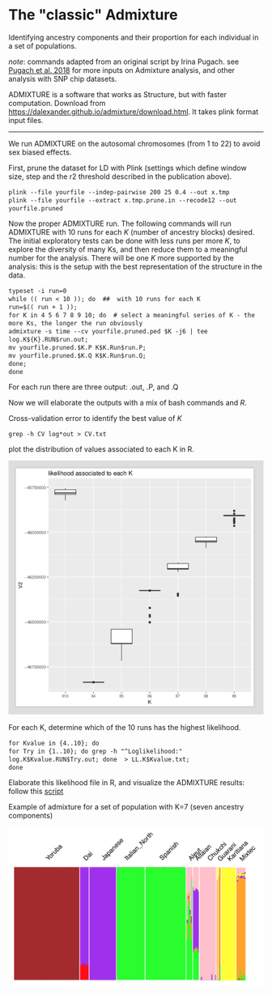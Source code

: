 # The "classic" Admixture
Identifying ancestry components and their proportion  for each individual in a set of populations.

*note*: commands adapted from an original script by Irina Pugach.
see [Pugach et al. 2018](https://academic.oup.com/mbe/advance-article/doi/10.1093/molbev/msx333/4782510) for more inputs on Admixture analysis, and other analysis with SNP chip datasets.

ADMIXTURE is a software that works as Structure, but with faster computation. Download from https://dalexander.github.io/admixture/download.html. It takes plink format input files.


___________________________

We run ADMIXTURE on the autosomal chromosomes (from 1 to 22) to avoid sex biased effects.

First, prune the dataset for LD with Plink (settings which define window size, step and the r2 threshold described in the publication above).
```
plink --file yourfile --indep-pairwise 200 25 0.4 --out x.tmp
plink --file yourfile --extract x.tmp.prune.in --recode12 --out yourfile.pruned
```

Now the proper ADMIXTURE run. The following commands will run ADMIXTURE with 10 runs for each *K* (number of ancestry blocks) desired. The initial exploratory tests can be done with less runs per more *K*, to explore the diversity of many Ks, and then reduce them to a meaningful number for the analysis. There will be one *K* more supported by the analysis: this is the setup with the best representation of the structure in the data.

```
typeset -i run=0
while (( run < 10 )); do  ##  with 10 runs for each K
run=$(( run + 1 ));
for K in 4 5 6 7 8 9 10; do  # select a meaningful series of K - the more Ks, the longer the run obviously
admixture -s time --cv yourfile.pruned.ped $K -j6 | tee log.K${K}.RUN$run.out;
mv yourfile.pruned.$K.P K$K.Run$run.P;
mv yourfile.pruned.$K.Q K$K.Run$run.Q;
done;
done
```
For each run there are three output: .out, .P, and .Q

Now we will elaborate the outputs with a mix of bash commands and *R*.

Cross-validation error to identify the best value of *K*

```
grep -h CV log*out > CV.txt
```
plot the distribution of values associated to each K in R.

![alt text](https://github.com/chiarabarbieri/SNPs_HumanOrigins_Recipes/blob/master/ADMIXTURE/amixture1.png)

For each K, determine which of the 10 runs has the highest likelihood.

```
for Kvalue in {4..10}; do
for Try in {1..10}; do grep -h "^Loglikelihood:" log.K$Kvalue.RUN$Try.out; done  > LL.K$Kvalue.txt;
done

```


Elaborate this likelihood file in R, and visualize the ADMIXTURE results: follow this [script](https://github.com/chiarabarbieri/SNPs_HumanOrigins_Recipes/blob/master/ADMIXTURE/plotting_Admixture.r)

Example of admixture for a set of population with K=7 (seven ancestry components)

![alt text](https://github.com/chiarabarbieri/SNPs_HumanOrigins_Recipes/blob/master/ADMIXTURE/admixture2.png)

